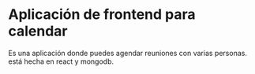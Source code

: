 # Aplicación de frontend para calendar

Es una aplicación donde puedes agendar reuniones con varias personas.
está hecha en react y mongodb.


